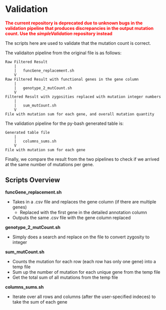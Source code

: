 # Validation
<span style="color:red">**The current repository is deprecated due to unknown bugs in the validation pipeline that produces discrepancies in the output mutation count. Use the _simpleValidation_ repository instead**</span>

The scripts here are used to validate that the mutation count is correct.

The validaiton pipeline from the original file is as follows:
```
Raw Filtered Result
	|
	|	funcGene_replacement.sh
	V
Raw Filtered Result with functional genes in the gene column
	|
	|	genotype_2_mutCount.sh
	V
Filtered Result with zygosities replaced with mutation integer numbers
	|
	|	sum_mutCount.sh
	V
File with mutation sum for each gene, and overall mutation quantity
```

The validation pipeline for the py-bash generated table is:
```
Generated table file
	|
	|	columns_sums.sh
	V
File with mutation sum for each gene
```

Finally, we compare the result from the two pipelines to check if we arrived at the same number of mutations per gene.



## Scripts Overview
**funcGene_replacement.sh**
- Takes in a .csv file and replaces the gene column (if there are multiple genes)
	- Replaced with the first gene in the detailed annotation column
- Outputs the same .csv file with the gene column replaced

**genotype_2_mutCount.sh**
- Simply does a search and replace on the file to convert zygosity to integer

**sum_mutCount.sh**
- Counts the mutation for each row (each row has only one gene) into a temp file
- Sum up the number of mutation for each unique gene from the temp file
- Get the total sum of all mutations from the temp file

**columns_sums.sh**
- Iterate over all rows and columns (after the user-specified indeces) to take the sum of each gene
